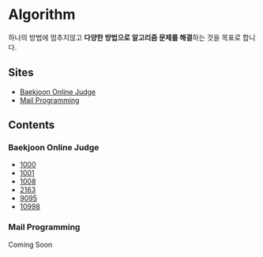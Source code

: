 # Algorithm

하나의 방법에 멈추지않고 **다양한 방법으로 알고리즘 문제를 해결**하는 것을 목표로 합니다.

## Sites

* [Baekjoon Online Judge](https://www.acmicpc.net)
* [Mail Programming](https://www.mailprogramming.com)

## Contents

### Baekjoon Online Judge

* [1000](/boj/1000.py)
* [1001](/boj/1001.py)
* [1008](/boj/1008.py)
* [2163](/boj/2163.py)
* [9095](/boj/9095.py)
* [10998](/boj/10998.py)

### Mail Programming

Coming Soon